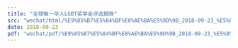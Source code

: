 ```yaml
---
title: "全球唯一华人LGBT奖学金评选揭晓"
src: "wechat/html/%E9%85%B7%E5%84%BF%E8%AE%BA%E5%9D%9B_2018-09-23_%E5%85%A8%E7%90%83%E5%94%AF%E4%B8%80%E5%8D%8E%E4%BA%BALGBT%E5%A5%96%E5%AD%A6%E9%87%91%E8%AF%84%E9%80%89%E6%8F%AD%E6%99%93.html"
date: 2018-09-23
pdf: "wechat/pdf/%E9%85%B7%E5%84%BF%E8%AE%BA%E5%9D%9B_2018-09-23_%E5%85%A8%E7%90%83%E5%94%AF%E4%B8%80%E5%8D%8E%E4%BA%BALGBT%E5%A5%96%E5%AD%A6%E9%87%91%E8%AF%84%E9%80%89%E6%8F%AD%E6%99%93.pdf"
---
```

